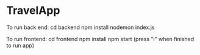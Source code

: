 # TravelApp
To run back end:
cd backend
npm install
nodemon index.js

To run frontend:
cd frontend
npm install
npm start (press "i" when finished to run app)
